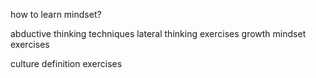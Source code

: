 how to learn mindset?


abductive thinking techniques
lateral thinking exercises
growth mindset exercises

culture definition exercises